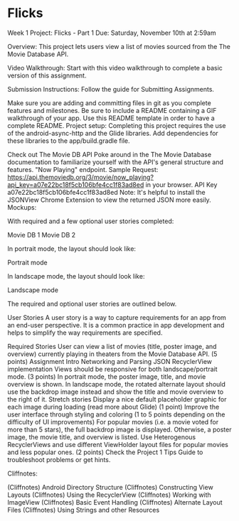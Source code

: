 # Flicks
Week 1 Project: Flicks - Part 1
Due: Saturday, November 10th at 2:59am

Overview: This project lets users view a list of movies sourced from the The Movie Database API.

Video Walkthrough: Start with this  video walkthrough to complete a basic version of this assignment.

Submission Instructions: Follow the guide for Submitting Assignments.

Make sure you are adding and committing files in git as you complete features and milestones.
Be sure to include a README containing a GIF walkthrough of your app.
Use this README template in order to have a complete README.
Project setup: Completing this project requires the use of the android-async-http and the Glide libraries. Add dependencies for these libraries to the app/build.gradle file.

Check out The Movie DB API
Poke around in the The Movie Database documentation to familiarize yourself with the API's general structure and features.
"Now Playing" endpoint.
Sample Request:
https://api.themoviedb.org/3/movie/now_playing?api_key=a07e22bc18f5cb106bfe4cc1f83ad8ed in your browser.
API Key a07e22bc18f5cb106bfe4cc1f83ad8ed
Note: It's helpful to install the JSONView Chrome Extension to view the returned JSON more easily.
Mockups:

With required and a few optional user stories completed:

Movie DB 1 Movie DB 2

In portrait mode, the layout should look like:

Portrait mode

In landscape mode, the layout should look like:

Landscape mode

The required and optional user stories are outlined below.

User Stories
A user story is a way to capture requirements for an app from an end-user perspective. It is a common practice in app development and helps to simplify the way requirements are specified.

Required Stories
User can view a list of movies (title, poster image, and overview) currently playing in theaters from the Movie Database API. (5 points)
 Assignment Intro
 Networking and Parsing JSON
 RecyclerView implementation
Views should be responsive for both landscape/portrait mode. (3 points)
In portrait mode, the poster image, title, and movie overview is shown.
In landscape mode, the rotated alternate layout should use the backdrop image instead and show the title and movie overview to the right of it.
Stretch stories
Display a nice default placeholder graphic for each image during loading (read more about Glide) (1 point)
Improve the user interface through styling and coloring (1 to 5 points depending on the difficulty of UI improvements)
For popular movies (i.e. a movie voted for more than 5 stars), the full backdrop image is displayed. Otherwise, a poster image, the movie title, and overview is listed. Use Heterogenous RecyclerViews and use different ViewHolder layout files for popular movies and less popular ones. (2 points)
Check the Project 1 Tips Guide to troubleshoot problems or get hints.

Cliffnotes:

(Cliffnotes) Android Directory Structure
(Cliffnotes) Constructing View Layouts
(Cliffnotes) Using the RecyclerView
(Cliffnotes) Working with ImageView
(Cliffnotes) Basic Event Handling
(Cliffnotes) Alternate Layout Files
(Cliffnotes) Using Strings and other Resources
